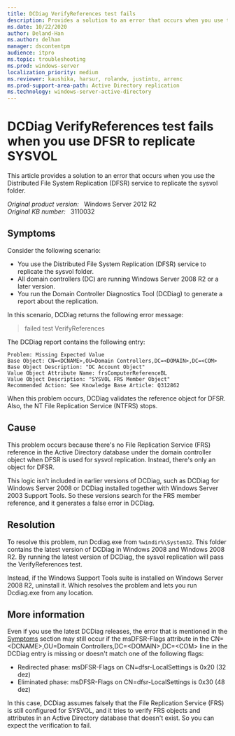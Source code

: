 ```yaml
---
title: DCDiag VerifyReferences test fails
description: Provides a solution to an error that occurs when you use the DFSR service to replicate the sysvol folder.
ms.date: 10/22/2020
author: Deland-Han 
ms.author: delhan
manager: dscontentpm
audience: itpro
ms.topic: troubleshooting
ms.prod: windows-server
localization_priority: medium
ms.reviewer: kaushika, harsur, rolandw, justintu, arrenc
ms.prod-support-area-path: Active Directory replication
ms.technology: windows-server-active-directory
---
```

# DCDiag VerifyReferences test fails when you use DFSR to replicate SYSVOL

This article provides a solution to an error that occurs when you use the Distributed File System Replication (DFSR) service to replicate the sysvol folder.

_Original product version:_ &nbsp; Windows Server 2012 R2  
_Original KB number:_ &nbsp; 3110032

## Symptoms

Consider the following scenario:

- You use the Distributed File System Replication (DFSR) service to replicate the sysvol folder.
- All domain controllers (DC) are running Windows Server 2008 R2 or a later version.
- You run the Domain Controller Diagnostics Tool (DCDiag) to generate a report about the replication.

In this scenario, DCDiag returns the following error message:

> failed test VerifyReferences

The DCDiag report contains the following entry:

```console
Problem: Missing Expected Value
Base Object: CN=<DCNAME>,OU=Domain Controllers,DC=<DOMAIN>,DC=<COM>
Base Object Description: "DC Account Object"
Value Object Attribute Name: frsComputerReferenceBL
Value Object Description: "SYSVOL FRS Member Object"
Recommended Action: See Knowledge Base Article: Q312862
```

When this problem occurs, DCDiag validates the reference object for DFSR. Also, the NT File Replication Service (NTFRS) stops.

## Cause

This problem occurs because there's no File Replication Service (FRS) reference in the Active Directory database under the domain controller object when DFSR is used for sysvol replication. Instead, there's only an object for DFSR.

This logic isn't included in earlier versions of DCDiag, such as DCDiag for Windows Server 2008 or DCDiag installed together with Windows Server 2003 Support Tools. So these versions search for the FRS member reference, and it generates a false error in DCDiag.

## Resolution

To resolve this problem, run Dcdiag.exe from `%windir%\System32`. This folder contains the latest version of DCDiag in Windows 2008 and Windows 2008 R2. By running the latest version of DCDiag, the sysvol replication will pass the VerifyReferences test.

Instead, if the Windows Support Tools suite is installed on Windows Server 2008 R2, uninstall it. Which resolves the problem and lets you run Dcdiag.exe from any location.

## More information

Even if you use the latest DCDiag releases, the error that is mentioned in the [Symptoms](#symptoms) section may still occur if the msDFSR-Flags attribute in the CN=\<DCNAME>,OU=Domain Controllers,DC=\<DOMAIN>,DC=\<COM> line in the DCDiag entry is missing or doesn't match one of the following flags:

- Redirected phase: msDFSR-Flags on CN=dfsr-LocalSettings is 0x20 (32 dez)  
- Eliminated phase: msDFSR-Flags on CN=dfsr-LocalSettings is 0x30 (48 dez)

In this case, DCDiag assumes falsely that the File Replication Service (FRS) is still configured for SYSVOL, and it tries to verify FRS objects and attributes in an Active Directory database that doesn't exist. So you can expect the verification to fail.
